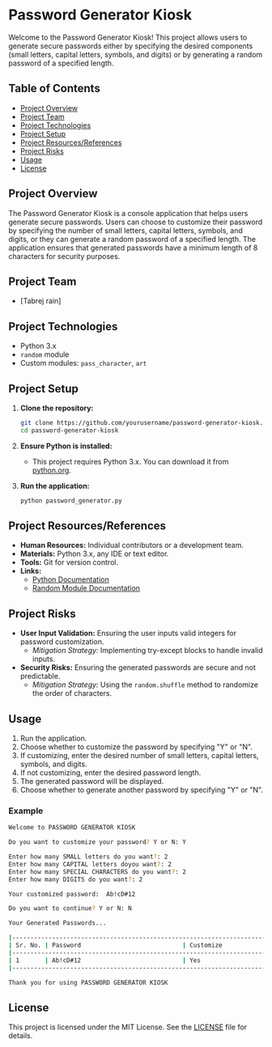 
# Password Generator Kiosk

Welcome to the Password Generator Kiosk! This project allows users to generate secure passwords either by specifying the desired components (small letters, capital letters, symbols, and digits) or by generating a random password of a specified length.

## Table of Contents

- [Project Overview](#project-overview)
- [Project Team](#project-team)
- [Project Technologies](#project-technologies)
- [Project Setup](#project-setup)
- [Project Resources/References](#project-resourcesreferences)
- [Project Risks](#project-risks)
- [Usage](#usage)
- [License](#license)

## Project Overview

The Password Generator Kiosk is a console application that helps users generate secure passwords. Users can choose to customize their password by specifying the number of small letters, capital letters, symbols, and digits, or they can generate a random password of a specified length. The application ensures that generated passwords have a minimum length of 8 characters for security purposes.

## Project Team

- [Tabrej rain]

## Project Technologies

- Python 3.x
- `random` module
- Custom modules: `pass_character`, `art`

## Project Setup

1. **Clone the repository:**
    ```bash
    git clone https://github.com/yourusername/password-generator-kiosk.git
    cd password-generator-kiosk
    ```

2. **Ensure Python is installed:**
    - This project requires Python 3.x. You can download it from [python.org](https://www.python.org/).

3. **Run the application:**
    ```bash
    python password_generator.py
    ```

## Project Resources/References

- **Human Resources:** Individual contributors or a development team.
- **Materials:** Python 3.x, any IDE or text editor.
- **Tools:** Git for version control.
- **Links:**
    - [Python Documentation](https://docs.python.org/3/)
    - [Random Module Documentation](https://docs.python.org/3/library/random.html)

## Project Risks

- **User Input Validation:** Ensuring the user inputs valid integers for password customization.
    - *Mitigation Strategy:* Implementing try-except blocks to handle invalid inputs.
- **Security Risks:** Ensuring the generated passwords are secure and not predictable.
    - *Mitigation Strategy:* Using the `random.shuffle` method to randomize the order of characters.

## Usage

1. Run the application.
2. Choose whether to customize the password by specifying "Y" or "N".
3. If customizing, enter the desired number of small letters, capital letters, symbols, and digits.
4. If not customizing, enter the desired password length.
5. The generated password will be displayed.
6. Choose whether to generate another password by specifying "Y" or "N".

### Example

```bash
Welcome to PASSWORD GENERATOR KIOSK

Do you want to customize your password? Y or N: Y

Enter how many SMALL letters do you want?: 2
Enter how many CAPITAL letters doyou want?: 2
Enter how many SPECIAL CHARACTERS do you want?: 2
Enter how many DIGITS do you want?: 2

Your customized password:  Ab!cD#12

Do you want to continue? Y or N: N

Your Generated Passwords...

|-----------------------------------------------------------------------------|
| Sr. No. | Password                            | Customize                   |
|-----------------------------------------------------------------------------|
| 1       | Ab!cD#12                            | Yes                         |
|-----------------------------------------------------------------------------|

Thank you for using PASSWORD GENERATOR KIOSK
```

## License

This project is licensed under the MIT License. See the [LICENSE](LICENSE) file for details.
```
